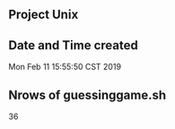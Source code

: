 ## Project Unix


## Date and Time created
Mon Feb 11 15:55:50 CST 2019

## Nrows of guessinggame.sh
36
